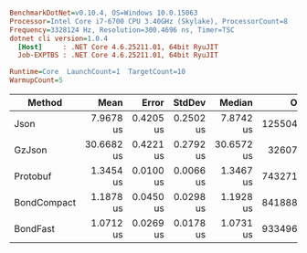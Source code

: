 ``` ini

BenchmarkDotNet=v0.10.4, OS=Windows 10.0.15063
Processor=Intel Core i7-6700 CPU 3.40GHz (Skylake), ProcessorCount=8
Frequency=3328124 Hz, Resolution=300.4696 ns, Timer=TSC
dotnet cli version=1.0.4
  [Host]     : .NET Core 4.6.25211.01, 64bit RyuJIT
  Job-EXPTBS : .NET Core 4.6.25211.01, 64bit RyuJIT

Runtime=Core  LaunchCount=1  TargetCount=10  
WarmupCount=5  

```
 |      Method |       Mean |     Error |    StdDev |     Median |      Op/s | Scaled | ScaledSD | Rank | Size |  Gen 0 | Allocated |
 |------------ |-----------:|----------:|----------:|-----------:|----------:|-------:|---------:|-----:|-----:|-------:|----------:|
 |        Json |  7.9678 us | 0.4205 us | 0.2502 us |  7.8742 us | 125504.83 |   5.92 |     0.18 |    4 | 664b | 1.4404 |      0 GB |
 |      GzJson | 30.6682 us | 0.4221 us | 0.2792 us | 30.6572 us |  32607.11 |  22.80 |     0.22 |    5 | 435b | 2.6978 |      0 GB |
 |    Protobuf |  1.3454 us | 0.0100 us | 0.0066 us |  1.3467 us | 743271.75 |   1.00 |     0.00 |    3 | 466b | 0.1167 |      0 GB |
 | BondCompact |  1.1878 us | 0.0450 us | 0.0298 us |  1.1928 us | 841888.63 |   0.88 |     0.02 |    2 | 459b | 0.1034 |      0 GB |
 |    BondFast |  1.0712 us | 0.0269 us | 0.0178 us |  1.0731 us | 933496.14 |   0.80 |     0.01 |    1 | 467b | 0.0874 |      0 GB |
